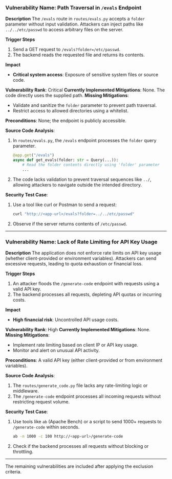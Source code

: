 ### Vulnerability Name: Path Traversal in `/evals` Endpoint
**Description**
The `/evals` route in `routes/evals.py` accepts a `folder` parameter without input validation. Attackers can inject paths like `../../etc/passwd` to access arbitrary files on the server.

**Trigger Steps**
1. Send a GET request to `/evals?folder=/etc/passwd`.
2. The backend reads the requested file and returns its contents.

**Impact**
- **Critical system access**: Exposure of sensitive system files or source code.

**Vulnerability Rank**: Critical
**Currently Implemented Mitigations**: None. The code directly uses the supplied path.
**Missing Mitigations**:
- Validate and sanitize the `folder` parameter to prevent path traversal.
- Restrict access to allowed directories using a whitelist.

**Preconditions**: None; the endpoint is publicly accessible.

**Source Code Analysis**:
1. In `routes/evals.py`, the `/evals` endpoint processes the `folder` query parameter.
   ```python
   @app.get("/evals")
   async def get_evals(folder: str = Query(...)):
       # Read the folder contents directly using 'folder' parameter
       ...
   ```
2. The code lacks validation to prevent traversal sequences like `../`, allowing attackers to navigate outside the intended directory.

**Security Test Case**:
1. Use a tool like curl or Postman to send a request:
   ```bash
   curl "http://<app-url>/evals?folder=../../etc/passwd"
   ```
2. Observe if the server returns contents of `/etc/passwd`.

---

### Vulnerability Name: Lack of Rate Limiting for API Key Usage
**Description**
The application does not enforce rate limits on API key usage (whether client-provided or environment variables). Attackers can send excessive requests, leading to quota exhaustion or financial loss.

**Trigger Steps**
1. An attacker floods the `/generate-code` endpoint with requests using a valid API key.
2. The backend processes all requests, depleting API quotas or incurring costs.

**Impact**
- **High financial risk**: Uncontrolled API usage costs.

**Vulnerability Rank**: High
**Currently Implemented Mitigations**: None.
**Missing Mitigations**:
- Implement rate limiting based on client IP or API key usage.
- Monitor and alert on unusual API activity.

**Preconditions**: A valid API key (either client-provided or from environment variables).

**Source Code Analysis**:
1. The `routes/generate_code.py` file lacks any rate-limiting logic or middleware.
2. The `/generate-code` endpoint processes all incoming requests without restricting request volume.

**Security Test Case**:
1. Use tools like `ab` (Apache Bench) or a script to send 1000+ requests to `/generate-code` within seconds.
   ```bash
   ab -n 1000 -c 100 http://<app-url>/generate-code
   ```
2. Check if the backend processes all requests without blocking or throttling.

---

The remaining vulnerabilities are included after applying the exclusion criteria.
